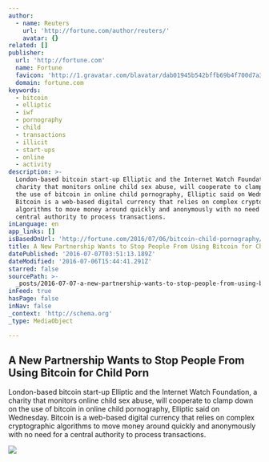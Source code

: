```yaml
---
author:
  - name: Reuters
    url: 'http://fortune.com/author/reuters/'
    avatar: {}
related: []
publisher:
  url: 'http://fortune.com'
  name: Fortune
  favicon: 'http://1.gravatar.com/blavatar/dab01945b542bffb69b4f700d7a35f8f?s=16'
  domain: fortune.com
keywords:
  - bitcoin
  - elliptic
  - iwf
  - pornography
  - child
  - transactions
  - illicit
  - start-ups
  - online
  - activity
description: >-
  London-based bitcoin start-up Elliptic and the Internet Watch Foundation, a
  charity that monitors online child sex abuse, will cooperate to clamp down on
  the use of bitcoin in online child pornography, Elliptic said on Wednesday.
  Bitcoin is a web-based digital currency that relies on complex cryptographic
  algorithms to move money around quickly and anonymously with no need for a
  central authority to process transactions.
inLanguage: en
app_links: []
isBasedOnUrl: 'http://fortune.com/2016/07/06/bitcoin-child-pornography/'
title: A New Partnership Wants to Stop People From Using Bitcoin for Child Porn
datePublished: '2016-07-07T03:51:13.189Z'
dateModified: '2016-07-06T15:44:41.291Z'
starred: false
sourcePath: >-
  _posts/2016-07-07-a-new-partnership-wants-to-stop-people-from-using-bitcoin-fo.md
inFeed: true
hasPage: false
inNav: false
_context: 'http://schema.org'
_type: MediaObject

---
```

<article style=""><h1>A New Partnership Wants to Stop People From Using Bitcoin for Child Porn</h1><p>London-based bitcoin start-up Elliptic and the Internet Watch Foundation, a charity that monitors online child sex abuse, will cooperate to clamp down on the use of bitcoin in online child pornography, Elliptic said on Wednesday. Bitcoin is a web-based digital currency that relies on complex cryptographic algorithms to move money around quickly and anonymously with no need for a central authority to process transactions.</p><img src="https://fortunedotcom.files.wordpress.com/2016/05/gettyimages-167578473.jpg?w=1024" /></article>